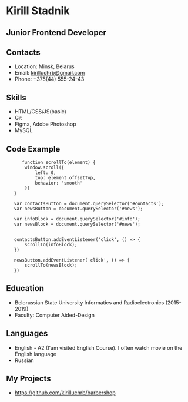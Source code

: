 # Kirill Stadnik
## Junior Frontend Developer
## Contacts
   * Location: Minsk, Belarus
   * Email: kirilluchrb@gmail.com
   * Phone: +375(44) 555-24-43
## Skills
   * HTML/CSS/JS(basic)
   * Git
   * Figma, Adobe Photoshop
   * MySQL

## Code Example
   ```
         function scrollTo(element) {
          window.scroll({
              left: 0,
              top: element.offsetTop,
              behavior: 'smooth'
          })
      }

      var contactsButton = document.querySelector('#contacts');
      var newsButton = document.querySelector('#news');

      var infoBlock = document.querySelector('#info');
      var newsBlock = document.querySelector('#news');


      contactsButton.addEventListener('click', () => {
          scrollTo(infoBlock);
      })

      newsButton.addEventListener('click', () => {
          scrollTo(newsBlock);
      })
   ```
   
## Education
   * Belorussian State University Informatics and Radioelectronics (2015-2019)
   * Faculty: Computer Aided-Design
      
## Languages
   * English - A2 (I'am visited English Course). I often watch movie on the English language
   * Russian

## My Projects
   * https://github.com/kirilluchrb/barbershop
